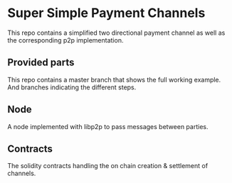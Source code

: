 # Super Simple Payment Channels
This repo contains a simplified two directional payment channel as well as the corresponding p2p implementation.

## Provided parts
This repo contains a master branch that shows the full working example. And branches indicating the different steps. 

## Node
A node implemented with libp2p to pass messages between parties.


## Contracts
The solidity contracts handling the on chain creation & settlement of channels.

